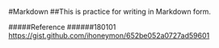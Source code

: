 #Markdown
##This is practice for writing in Markdown form.

#####Reference
######180101
<https://gist.github.com/ihoneymon/652be052a0727ad59601>

